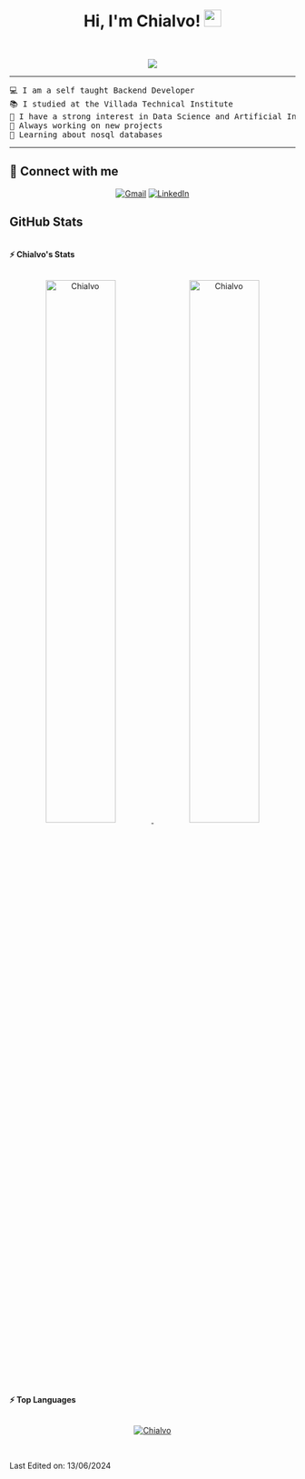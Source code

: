 <h1 align="center">
Hi, I'm Chialvo!
	<a href="https://github.com/Chialvo" target="_self">
		<img src="https://media.giphy.com/media/hvRJCLFzcasrR4ia7z/giphy.gif" width="30">
	</a>
</h1>
<br/>
<p align="center">
	<a href="https://github.com/Chialvo">
		<img src="https://readme-typing-svg.herokuapp.com?lines=Backend+Developer;Engineering+Student;Always%20learning%20new%20things&center=true&width=380&height=45">
	</a>
</p>

<hr>

<pre>
💻 I am a self taught Backend Developer
📚 I studied at the Villada Technical Institute
📝 I have a strong interest in Data Science and Artificial Intelligence
🔭 Always working on new projects
🌱 Learning about nosql databases
</pre>
<hr>

## 🤝 Connect with me
<p align="center">
	<a href="mailto:lautarochialvo2005@gmail.com"><img img src="https://img.shields.io/badge/gmail-%23EA4335.svg?style=plastic&logo=gmail&logoColor=white" alt="Gmail"/></a>
	<a href="https://www.linkedin.com/in/lautaro-chialvo-573102247/"><img src="https://img.shields.io/badge/linkedin-%230A66C2.svg?style=plastic&logo=linkedin&logoColor=white" alt="LinkedIn"/></a>
</p>




## GitHub Stats

<br/>
<summary><b>⚡ Chialvo's Stats</b></summary>
<br/>
<p align="center">
	<a href="https://github.com/Chialvo">
	<img width="49.5%" src="https://github-readme-stats.vercel.app/api?username=Chialvo&show_icons=true" alt="Chialvo">
	<img width="49.5%" src="https://github-readme-streak-stats.herokuapp.com/?user=Chialvo" alt="Chialvo">
	</a>
	<br/>
</p>
<br/>

<summary><b>⚡ Top Languages</b></summary>
<br/>

<p align="center">
	<a href="https://github.com/Chialvo">
	<img src="https://github-readme-stats.vercel.app/api/top-langs/?username=Chialvo&langs_count=8&layout=compact" alt="Chialvo">
	</a>
</p>
<br/>

Last Edited on: 13/06/2024

